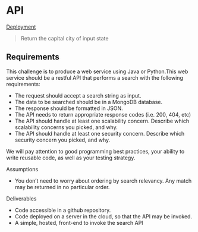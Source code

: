 # API
[Deployment](https://capitals-api.herokuapp.com/)

> Return the capital city of input state

## Requirements

This challenge is to produce a web service using Java or Python.This web service should be a
restful API that performs a search with the following requirements:
* The request should accept a search string as input.
* The data to be searched should be in a MongoDB database.
* The response should be formatted in JSON.
* The API needs to return appropriate response codes (i.e. 200, 404, etc)
* The API should handle at least one scalability concern. Describe which scalability concerns you picked, and why.
* The API should handle at least one security concern. Describe which security concern you picked, and why.

We will pay attention to good programming best practices, your ability to write reusable code, as
well as your testing strategy.

Assumptions
* You don’t need to worry about ordering by search relevancy. Any match may be returned in no particular order.

Deliverables
* Code accessible in a github repository.
* Code deployed on a server in the cloud, so that the API may be invoked.
* A simple, hosted, front-end to invoke the search API
